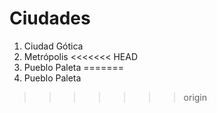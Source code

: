 # Ciudades

1. Ciudad Gótica
2. Metrópolis
<<<<<<< HEAD
3. Pueblo Paleta
=======
3. Pueblo Paleta
>>>>>>> origin
